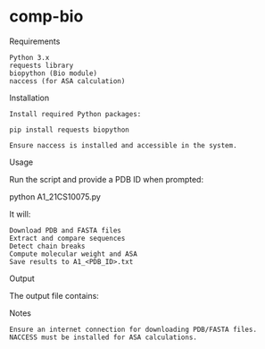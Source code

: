 # comp-bio

Requirements

    Python 3.x
    requests library
    biopython (Bio module)
    naccess (for ASA calculation)

Installation

    Install required Python packages:

    pip install requests biopython

    Ensure naccess is installed and accessible in the system.

Usage

Run the script and provide a PDB ID when prompted:

python A1_21CS10075.py

It will:

    Download PDB and FASTA files
    Extract and compare sequences
    Detect chain breaks
    Compute molecular weight and ASA
    Save results to A1_<PDB_ID>.txt

Output

The output file contains:

<Chain ID> <Residue Count> <Molecular Weight> <ASA Value>

Notes

    Ensure an internet connection for downloading PDB/FASTA files.
    NACCESS must be installed for ASA calculations.
